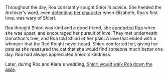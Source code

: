 <!-- title: A Witch's Cat -->

Throughout the day, Roa constantly sought Shiori's advice. She heeded the Archiver's word, even [defending her character](https://youtu.be/m2OG5auudrQ?t=2906) when Elizabeth, Roa's first love, was wary of Shiori.

Roa thought Shiori was kind and a good friend, she [comforted Roa](https://youtu.be/m2OG5auudrQ?t=11454) when she was upset, and encouraged her pursuit of love. They met underneath Gonathon's tree, and Roa told Shiori of her pain. A love that ended with a whimper that the Red Knight never heard. Shiori comforted her, giving her pats as she reassured the cat that she would find someone much better one day. Roa had always appreciated Shiori's kindness.

Later, during Roa and Kiara's wedding, [Shiori would walk Roa down the aisle](https://youtu.be/mb91g7vQSnA?t=10583).